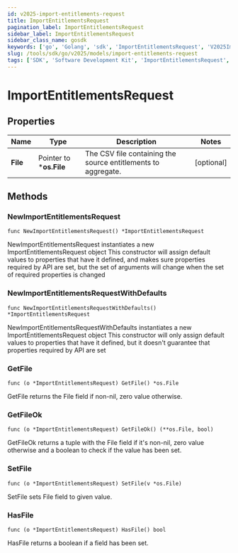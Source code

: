 ```yaml
---
id: v2025-import-entitlements-request
title: ImportEntitlementsRequest
pagination_label: ImportEntitlementsRequest
sidebar_label: ImportEntitlementsRequest
sidebar_class_name: gosdk
keywords: ['go', 'Golang', 'sdk', 'ImportEntitlementsRequest', 'V2025ImportEntitlementsRequest'] 
slug: /tools/sdk/go/v2025/models/import-entitlements-request
tags: ['SDK', 'Software Development Kit', 'ImportEntitlementsRequest', 'V2025ImportEntitlementsRequest']
---
```


# ImportEntitlementsRequest

## Properties

Name | Type | Description | Notes
------------ | ------------- | ------------- | -------------
**File** | Pointer to ***os.File** | The CSV file containing the source entitlements to aggregate. | [optional] 

## Methods

### NewImportEntitlementsRequest

`func NewImportEntitlementsRequest() *ImportEntitlementsRequest`

NewImportEntitlementsRequest instantiates a new ImportEntitlementsRequest object
This constructor will assign default values to properties that have it defined,
and makes sure properties required by API are set, but the set of arguments
will change when the set of required properties is changed

### NewImportEntitlementsRequestWithDefaults

`func NewImportEntitlementsRequestWithDefaults() *ImportEntitlementsRequest`

NewImportEntitlementsRequestWithDefaults instantiates a new ImportEntitlementsRequest object
This constructor will only assign default values to properties that have it defined,
but it doesn't guarantee that properties required by API are set

### GetFile

`func (o *ImportEntitlementsRequest) GetFile() *os.File`

GetFile returns the File field if non-nil, zero value otherwise.

### GetFileOk

`func (o *ImportEntitlementsRequest) GetFileOk() (**os.File, bool)`

GetFileOk returns a tuple with the File field if it's non-nil, zero value otherwise
and a boolean to check if the value has been set.

### SetFile

`func (o *ImportEntitlementsRequest) SetFile(v *os.File)`

SetFile sets File field to given value.

### HasFile

`func (o *ImportEntitlementsRequest) HasFile() bool`

HasFile returns a boolean if a field has been set.


